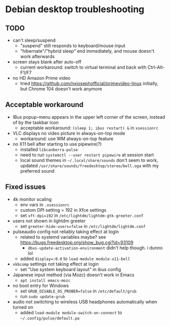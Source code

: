 # Debian desktop troubleshooting

## TODO

- can't sleep/suspend
  - "suspend" still responds to keyboard/mouse input
  - "hibernate"/"hybrid sleep" end immediately, and mouse doesn't work afterwards
- screen stays blank after auto-off
  - current workaround: switch to virtual terminal and back with Ctrl-Alt-F1/F7
- no HD Amazon Prime video
  - tried <https://github.com/nxjosephofficial/primevideo-linux> initially, but
    Chrome 104 doesn't work anymore

## Acceptable workaround

- IBus popup-menu appears in the upper left corner of the screen, instead of by
  the taskbar icon
  - acceptable workaround: `(sleep 1; ibus restart) &` in `xsessionrc`
- VLC displays no video picture in always-on-top mode
  - workaround: use WM always-on-top feature
- no X11 bell after starting to use pipewire(?)
  - installed `libcanberra-pulse`
  - need to run `systemctl --user restart pipewire` at session start
  - local sound themes in `~/.local/share/sounds` don't seem to work, updated
    `/usr/share/sounds/freedesktop/stereo/bell.oga` with my preferred sound

## Fixed issues

- 4k monitor scaling
  - env vars in `.xsessionrc`
  - custom DPI setting = 192 in Xfce settings
  - set `xft-dpi=192` in `/etc/lightdm/lightdm-gtk-greeter.conf`
- users not shown in lightdm greeter
  - set `greeter-hide-users=false` in `/etc/lightdm/lightdm.conf`
- pulseaudio config not reliably taking effect at login
  - related to systemd variables maybe? see <https://bugs.freedesktop.org/show_bug.cgi?id=93109>
    - `dbus-update-activation-environment` didn't help though. i dunno lol
  - added `display=:0.0` to `load-module module-x11-bell`
- `xkbcomp` settings not taking effect at login
  - set "Use system keyboard layout" in ibus config
- Japanese input method (via Mozc) doesn't work in Emacs
  - `apt install emacs-mozc`
- no boot entry for Windows
  - set `GRUB_DISABLE_OS_PROBER=false` in `/etc/default/grub`
  - run `sudo update-grub`
- audio not switching to wireless USB headphones automatically when turned on
  - added `load-module module-switch-on-connect` to `~/.config/pulse/default.pa`

